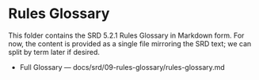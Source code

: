 # Rules Glossary

This folder contains the SRD 5.2.1 Rules Glossary in Markdown form. For now, the content is provided as a single file mirroring the SRD text; we can split by term later if desired.

- Full Glossary — docs/srd/09-rules-glossary/rules-glossary.md
